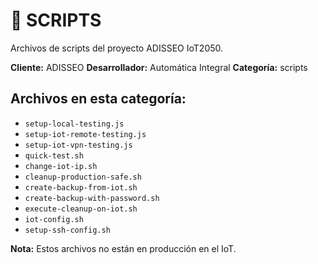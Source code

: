 # 📂 SCRIPTS

Archivos de scripts del proyecto ADISSEO IoT2050.

**Cliente:** ADISSEO
**Desarrollador:** Automática Integral
**Categoría:** scripts

## Archivos en esta categoría:

- `setup-local-testing.js`
- `setup-iot-remote-testing.js`
- `setup-iot-vpn-testing.js`
- `quick-test.sh`
- `change-iot-ip.sh`
- `cleanup-production-safe.sh`
- `create-backup-from-iot.sh`
- `create-backup-with-password.sh`
- `execute-cleanup-on-iot.sh`
- `iot-config.sh`
- `setup-ssh-config.sh`

**Nota:** Estos archivos no están en producción en el IoT.